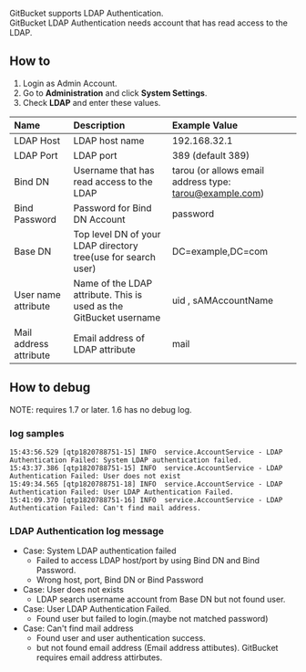 GitBucket supports LDAP Authentication. <br />
GitBucket LDAP Authentication needs account that has read access to the LDAP.

## How to

1. Login as Admin Account.
2. Go to **Administration** and click **System Settings**.
3. Check **LDAP** and enter these values.

| Name | Description | Example Value |
|:-----|:------------|:--------------|
| LDAP Host | LDAP host name | 192.168.32.1 |
| LDAP Port | LDAP port | 389 (default 389) |
| Bind DN | Username that has read access to the LDAP | tarou (or allows email address type: tarou@example.com) |
| Bind Password | Password for Bind DN Account | password |
| Base DN | Top level DN of your LDAP directory tree(use for search user) | DC=example,DC=com |
| User name attribute | Name of the LDAP attribute. This is used as the GitBucket username | uid , sAMAccountName |
| Mail address attribute | Email address of LDAP attribute | mail |


## How to debug

NOTE: requires 1.7 or later. 1.6 has no debug log.

### log samples

```
15:43:56.529 [qtp1820788751-15] INFO  service.AccountService - LDAP Authentication Failed: System LDAP authentication failed.
15:43:37.386 [qtp1820788751-15] INFO  service.AccountService - LDAP Authentication Failed: User does not exist
15:49:34.565 [qtp1820788751-18] INFO  service.AccountService - LDAP Authentication Failed: User LDAP Authentication Failed.
15:41:09.370 [qtp1820788751-16] INFO  service.AccountService - LDAP Authentication Failed: Can't find mail address.
```

### LDAP Authentication log message

* Case: System LDAP authentication failed
    * Failed to access LDAP host/port by using Bind DN and Bind Password.
    * Wrong host, port, Bind DN or Bind Password
* Case: User does not exists
    * LDAP search username account from Base DN but not found user.
* Case: User LDAP Authentication Failed.
    * Found user but failed to login.(maybe not matched password)
* Case: Can't find mail address
    * Found user and user authentication success.
    * but not found email address (Email address attibutes). GitBucket requires email address attirbutes.
